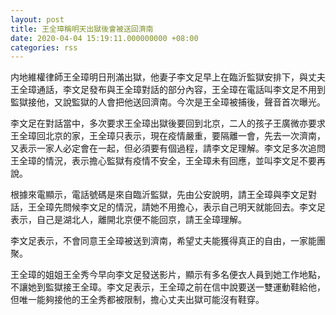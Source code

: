 ```yaml
---
layout: post
title: 王全璋稱明天出獄後會被送回濟南
date: 2020-04-04 15:19:11.000000000 +08:00
categories: rss
---
```


内地維權律師王全璋明日刑滿出獄，他妻子李文足早上在臨沂監獄安排下，與丈夫王全璋通話，李文足發布與王全璋對話的部分內容，王全璋在電話叫李文足不用到監獄接他，又說監獄的人會把他送回濟南。今次是王全璋被捕後，聲音首次曝光。

李文足在對話當中，多次要求王全璋出獄後要回到北京，二人的孩子王廣微亦要求王全璋回北京的家，王全璋只表示，現在疫情嚴重，要隔離一會，先去一次濟南，又表示一家人必定會在一起，但必須要有個過程，請李文足理解。李文足多次追問王全璋的情況，表示擔心監獄有疫情不安全，王全璋未有回應，並叫李文足不要再說。

根據來電顯示，電話號碼是來自臨沂監獄，先由公安說明，請王全璋與李文足對話，王全璋先問候李文足的情況，請她不用擔心，表示自己明天就能回去。李文足表示，自己是湖北人，離開北京便不能回京，請王全璋理解。

李文足表示，不會同意王全璋被送到濟南，希望丈夫能獲得真正的自由，一家能團聚。

王全璋的姐姐王全秀今早向李文足發送影片，顯示有多名便衣人員到她工作地點，不讓她到監獄接王全璋。李文足表示，王全璋之前在信中說要送一雙運動鞋給他，但唯一能夠接他的王全秀都被限制，擔心丈夫出獄可能沒有鞋穿。
